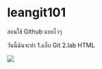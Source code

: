 # leangit101
สอนใช้ Github แบบไวๆ

วันนี้ฉันจะทำ
1.แล็บ Git
2.lab HTML

<img src="images/_119932207_indifferentcatgettyimages.jpg"/>
